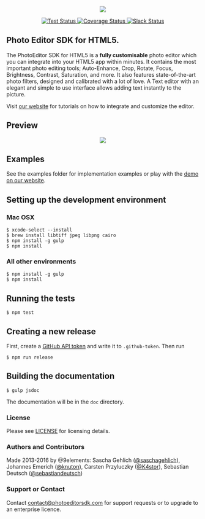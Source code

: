 <p align="center">
  <img src="https://camo.githubusercontent.com/4c4c8d90e242619972a11baa3c33acaaeb9bad00/687474703a2f2f692e696d6775722e636f6d2f666748314852742e706e67" />
</p>
<p align="center">
  <a href="https://travis-ci.org/imgly/imgly-sdk-html5">
    <img src="http://img.shields.io/travis/imgly/imgly-sdk-html5/develop.svg?cb=2" alt="Test Status" />
  </a>
  <a href="https://coveralls.io/r/imgly/imgly-sdk-html5?branch=develop">
    <img src="http://img.shields.io/coveralls/imgly/imgly-sdk-html5/develop.svg?cb=2" alt="Coverage Status" />
  </a>
  <a href="https://pesdk-slack.herokuapp.com/">
    <img src="https://pesdk-slack.herokuapp.com/badge.svg" alt="Slack Status" />
  </a>
</p>

## Photo Editor SDK for HTML5.
The PhotoEditor SDK for HTML5 is a **fully customisable** photo editor which you can integrate into your HTML5 app within minutes.
It contains the most important photo editing tools;
Auto-Enhance, Crop, Rotate, Focus, Brightness, Contrast, Saturation, and more.
It also features state-of-the-art photo filters, designed and calibrated with a lot of love.
A Text editor with an elegant and simple to use interface allows adding text instantly to the picture.

Visit [our website](https://www.photoeditorsdk.com/documentation/html5/getting-started) for tutorials on how to integrate and customize the editor.

## Preview

<p align="center">
  <img src="http://static.photoeditorsdk.com/html5-editor.gif" />
</p>

## Examples
See the examples folder for implementation examples or play with the [demo on our website](https://www.photoeditorsdk.com/).

## Setting up the development environment

### Mac OSX

```shell
$ xcode-select --install
$ brew install libtiff jpeg libpng cairo
$ npm install -g gulp
$ npm install
```

### All other environments

```shell
$ npm install -g gulp
$ npm install
```

## Running the tests

```shell
$ npm test
```

## Creating a new release

First, create a [GitHub API token](https://help.github.com/articles/creating-an-access-token-for-command-line-use/) and write it to `.github-token`. Then run

```shell
$ npm run release
```

## Building the documentation

```shell
$ gulp jsdoc
```

The documentation will be in the `doc` directory.

### License
Please see [LICENSE](https://github.com/imgly/imgly-sdk-html5/blob/master/LICENSE.md) for licensing details.

### Authors and Contributors
Made 2013-2016 by @9elements: Sascha Gehlich ([@saschagehlich](https://github.com/saschagehlich)), Johannes Emerich ([@knuton](https://github.com/knuton)), Carsten Przyluczky ([@K4stor](https://github.com/K4stor)), Sebastian Deutsch ([@sebastiandeutsch](https://github.com/sebastiandeutsch))

### Support or Contact
Contact contact@photoeditorsdk.com for support requests or to upgrade to an enterprise licence.
